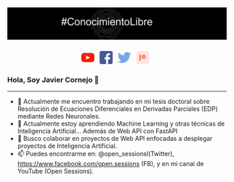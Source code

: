 # [![pjavier1988 header](https://github.com/pjavier1988/pjavier1988/blob/main/portadagithub.jpg)](https://www.youtube.com/c/OpenSessions)

<p align='center'>
<a href="https://www.youtube.com/c/OpenSessions"><img height="30" src="https://github.com/pjavier1988/pjavier1988/blob/main/youtube(2).png"></a>&nbsp;&nbsp;  
<a href="https://www.facebook.com/open.sessions/"><img height="30" src="https://github.com/pjavier1988/pjavier1988/blob/main/facebook(1).png"></a>&nbsp;&nbsp;
<a href="https://twitter.com/open_sessionsl"><img height="30" src="https://github.com/pjavier1988/pjavier1988/blob/main/gorjeo(1).png"></a>&nbsp;&nbsp;
<a href="https://www.patreon.com/opensessions"><img height="30" src="https://github.com/pjavier1988/pjavier1988/blob/main/patreon.png"></a>&nbsp;&nbsp;

</p>

### Hola, Soy Javier Cornejo 👋

  ---

- 🔭 Actualmente me encuentro trabajando en mi tesis doctoral sobre Resolución de Ecuaciones Diferenciales en Derivadas Parciales (EDP) mediante Redes Neuronales.
- 🌱 Actualmente estoy aprendiendo Machine Learning y otras técnicas de Inteligencia Artificial... Además de Web API con FastAPI
- 👯 Busco colaborar en proyectos de Web API enfocadas a desplegar proyectos de Inteligencia Artificial. 
- 📫 Puedes encontrarme en: @open_sessionsl(Twitter), https://www.facebook.com/open.sessions (FB), y en mi canal de YouTube (Open Sessions).


<!--
**pjavier1988/pjavier1988** is a ✨ _special_ ✨ repository because its `README.md` (this file) appears on your GitHub profile.

Here are some ideas to get you started:

- 🔭 I’m currently working on ...
- 🌱 I’m currently learning ...
- 👯 I’m looking to collaborate on ...
- 🤔 I’m looking for help with ...
- 💬 Ask me about ...
- 📫 How to reach me: ...
- 😄 Pronouns: ...
- ⚡ Fun fact: ...
-->
